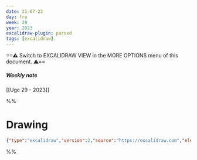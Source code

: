 ```yaml
---
date: 21-07-23
day: fre
week: 29
year: 2023
excalidraw-plugin: parsed
tags: [excalidraw]
---
```

==⚠  Switch to EXCALIDRAW VIEW in the MORE OPTIONS menu of this document. ⚠==
##### Weekly note
[[Uge 29 - 2023]]

%%
# Drawing
```json
{"type":"excalidraw","version":2,"source":"https://excalidraw.com","elements":[],"appState":{"theme":"dark","gridSize":null,"viewBackgroundColor":"#ffffff"}}
```
%%